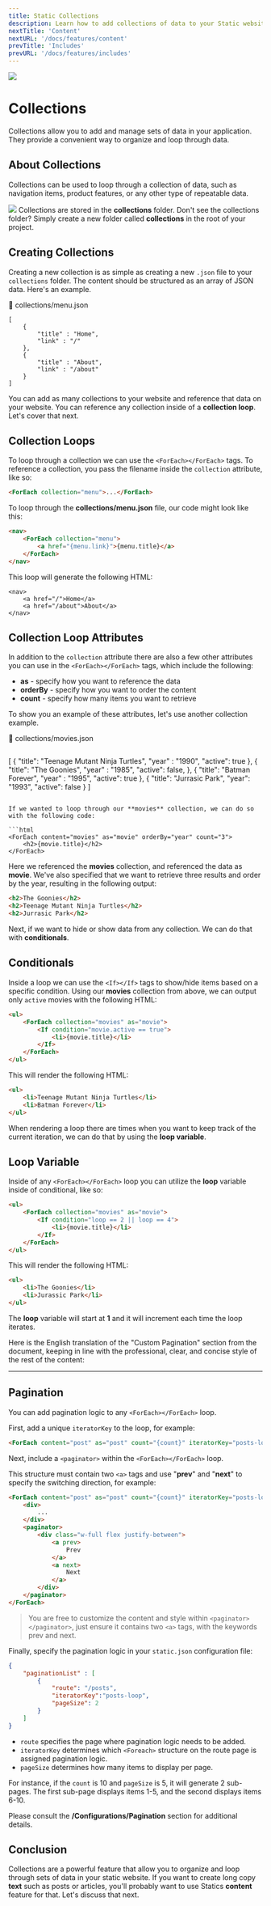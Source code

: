 ```yaml
---
title: Static Collections
description: Learn how to add collections of data to your Static website
nextTitle: 'Content'
nextURL: '/docs/features/content'
prevTitle: 'Includes'
prevURL: '/docs/features/includes' 
---
```


<div class="flex items-start px-5 py-5 mb-12 md:mb-5 mt-1 md:translate-y-0 translate-y-5 leading-[18px] bg-neutral-950 border border-yellow-400 rounded-md">
   <img class="w-auto h-12 my-0 mr-5 md:h-20 md:block hidden" src="/assets/images/icons/collections.png" />
   <div>
      <h1 class="mb-0 text-base md:text-3xl">Collections</h1>
      <p class="my-1">Collections allow you to add and manage sets of data in your application. They provide a convenient way to organize and loop through data.</p>
   </div>
</div>

## About Collections

Collections can be used to loop through a collection of data, such as navigation items, product features, or any other type of repeatable data.

<div class="flex items-center px-4 py-4 my-6 leading-[18px] bg-blue-600 border-l-4 border-blue-800 rounded-md">
    <img class="w-auto h-8 mr-3.5 my-0" src="/assets/images/icons/info.png" />
    <span>Collections are stored in the <strong>collections</strong> folder. Don't see the collections folder? Simply create a new folder called <strong>collections</strong> in the root of your project.</span>
</div>


## Creating Collections

Creating a new collection is as simple as creating a new `.json` file to your `collections` folder. The content should be structured as an array of JSON  data. Here's an example.

<div class="py-3.5 px-5 font-mono text-xs text-neutral-400 font-bold border rounded-md bg-neutral-950 border-neutral-800">📄 collections/menu.json</div>

```
[
    {
        "title" : "Home",
        "link" : "/"
    },
    {
        "title" : "About",
        "link" : "/about"
    }
]
```

You can add as many collections to your website and reference that data on your website. You can reference any collection inside of a **collection loop**. Let's cover that next.

## Collection Loops

To loop through a collection we can use the `<ForEach></ForEach>` tags. To reference a collection, you pass the filename inside the `collection` attribute, like so:

```html
<ForEach collection="menu">...</ForEach>
```

To loop through the **collections/menu.json** file, our code might look like this:

```html
<nav>
    <ForEach collection="menu">
        <a href="{menu.link}">{menu.title}</a>
    </ForEach>
</nav>
```

This loop will generate the following HTML:

```
<nav>
    <a href="/">Home</a>
    <a href="/about">About</a>
</nav>
```

## Collection Loop Attributes

In addition to the `collection` attribute there are also a few other attributes you can use in the `<ForEach></ForEach>` tags, which include the following:

- **as** - specify how you want to reference the data
- **orderBy** - specify how you want to order the content
- **count** - specify how many items you want to retrieve

To show you an example of these attributes, let's use another collection example.

<div class="py-3.5 px-5 font-mono text-xs text-neutral-400 font-bold border rounded-md bg-neutral-950 border-neutral-800">📄 collections/movies.json</div>

```
```
[
    {
        "title": "Teenage Mutant Ninja Turtles",
        "year" : "1990",
        "active": true
    },
    {
        "title": "The Goonies",
        "year" : "1985",
        "active": false,
    },
    {
        "title": "Batman Forever",
        "year" : "1995",
        "active": true
    },
    {
        "title": "Jurrasic Park",
        "year": "1993",
        "active": false
    }
]
```

If we wanted to loop through our **movies** collection, we can do so with the following code:

```html
<ForEach content="movies" as="movie" orderBy="year" count="3">
    <h2>{movie.title}</h2>
</ForEach>
```

Here we referenced the **movies** collection, and referenced the data as **movie**. We've also specified that we want to retrieve three results and order by the year, resulting in the following output:

```html
<h2>The Goonies</h2>
<h2>Teenage Mutant Ninja Turtles</h2>
<h2>Jurrasic Park</h2>
```

Next, if we want to hide or show data from any collection. We can do that with <strong>conditionals</strong>.

## Conditionals

Inside a loop we can use the `<If></If>` tags to show/hide items based on a specific condition. Using our **movies** collection from above, we can output only `active` movies with the following HTML:

```html
<ul>
    <ForEach collection="movies" as="movie">
        <If condition="movie.active == true">
            <li>{movie.title}</li>
        </If>
    </ForEach>
</ul>

```

This will render the following HTML:

```html
<ul>
    <li>Teenage Mutant Ninja Turtles</li>
    <li>Batman Forever</li>
</ul>
```

When rendering a loop there are times when you want to keep track of the current iteration, we can do that by using the **loop variable**.

## Loop Variable

Inside of any `<ForEach></ForEach>` loop you can utilize the **loop** variable inside of conditional, like so:

```html
<ul>
    <ForEach collection="movies" as="movie">
        <If condition="loop == 2 || loop == 4">
            <li>{movie.title}</li>
        </If>
    </ForEach>
</ul>
```

This will render the following HTML:

```html
<ul>
    <li>The Goonies</li>
    <li>Jurassic Park</li>
</ul>
```

The **loop** variable will start at **1** and it will increment each time the loop iterates.

Here is the English translation of the "Custom Pagination" section from the document, keeping in line with the professional, clear, and concise style of the rest of the content:

---

## Pagination

You can add pagination logic to any `<ForEach></ForEach>` loop.

First, add a unique `iteratorKey` to the loop, for example:

```html
<ForEach content="post" as="post" count="{count}" iteratorKey="posts-loop">
```

Next, include a `<paginator>` within the `<ForEach></ForEach>` loop. 

This structure must contain two `<a>` tags and use "**prev**" and "**next**" to specify the switching direction, for example:

```html
<ForEach content="post" as="post" count="{count}" iteratorKey="posts-loop">
    <div>
        ...
    </div>
    <paginator>
        <div class="w-full flex justify-between">
            <a prev>
                Prev
            </a>
            <a next>
                Next
            </a>
        </div>
    </paginator>
</ForEach>
```

> You are free to customize the content and style within `<paginator></paginator>`, just ensure it contains two `<a>` tags, with the keywords prev and next.

Finally, specify the pagination logic in your `static.json` configuration file:

```json
{
    "paginationList" : [
        {
            "route": "/posts",
            "iteratorKey":"posts-loop",
            "pageSize": 2
        }
    ]
}
```

+ `route` specifies the page where pagination logic needs to be added.
+ `iteratorKey` determines which `<Foreach>` structure on the route page is assigned pagination logic.
+ `pageSize` determines how many items to display per page. 

For instance, if the `count` is 10 and `pageSize` is 5, it will generate 2 sub-pages. The first sub-page displays items 1-5, and the second displays items 6-10.



Please consult the **/Configurations/Pagination** section for additional details.



## Conclusion

Collections are a powerful feature that allow you to organize and loop through sets of data in your static website. If you want to create long copy **text** such as posts or articles, you'll probably want to use Statics **content** feature for that. Let's discuss that next.